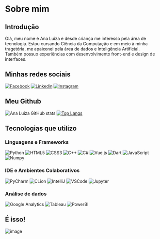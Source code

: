 # Sobre mim 

## Introdução
Olá, meu nome é Ana Luiza e desde criança me interesso pela área de tecnologia. Estou cursando Ciência da Computação e em meio à minha tragetória, me apaixonei pela área de dados e Inteligência Artificial. Também possuo experiências com desenvolvimento front-end e design de interfaces. 

## Minhas redes sociais


[![Facebook](https://img.shields.io/badge/Facebook-1877F2?style=for-the-badge&logo=facebook&logoColor=white)](https://www.facebook.com/aluizacalixto) 
[![Linkedin](https://img.shields.io/badge/LinkedIn-0077B5?style=for-the-badge&logo=linkedin&logoColor=white)](https://www.linkedin.com/in/analuizafariacalixto/)
[![Instagram](https://img.shields.io/badge/Instagram-E4405F?style=for-the-badge&logo=instagram&logoColor=white)](https://www.instagram.com/cotton__candy20/)

## Meu Github


![Ana Luiza GitHub stats](https://github-readme-stats.vercel.app/api?username=annielu2&show_icons=true&theme=dracula) [![Top Langs](https://github-readme-stats.vercel.app/api/top-langs/?username=annielu2)](https://github.com/anuraghazra/github-readme-stats)


## Tecnologias que utilizo

### Linguagens e Frameworks

![Python](https://img.shields.io/badge/Python-3776AB?style=for-the-badge&logo=python&logoColor=white)
![HTML5](https://img.shields.io/badge/HTML5-E34F26?style=for-the-badge&logo=html5&logoColor=white)
![CSS3](https://img.shields.io/badge/CSS3-1572B6?style=for-the-badge&logo=css3&logoColor=white)
![C++](https://img.shields.io/badge/C%2B%2B-00599C?style=for-the-badge&logo=c%2B%2B&logoColor=white)
![C#](https://img.shields.io/badge/C%23-239120?style=for-the-badge&logo=c-sharp&logoColor=white)
![Vue.js](https://img.shields.io/badge/Vue%20js-35495E?style=for-the-badge&logo=vuedotjs&logoColor=4FC08D)
![Dart](https://img.shields.io/badge/Dart-0175C2?style=for-the-badge&logo=dart&logoColor=white)
![JavaScript](https://img.shields.io/badge/JavaScript-323330?style=for-the-badge&logo=javascript&logoColor=F7DF1E)
![Numpy](https://img.shields.io/badge/Numpy-777BB4?style=for-the-badge&logo=numpy&logoColor=white)

### IDE e Ambientes Colaborativos

![PyCharm](https://img.shields.io/badge/PyCharm-000000.svg?&style=for-the-badge&logo=PyCharm&logoColor=white)
![CLion](https://img.shields.io/badge/CLion-000000?style=for-the-badge&logo=clion&logoColor=white)
![IntelliJ](https://img.shields.io/badge/IntelliJ_IDEA-000000.svg?style=for-the-badge&logo=intellij-idea&logoColor=white)
![VSCode](https://img.shields.io/badge/VSCode-0078D4?style=for-the-badge&logo=visual%20studio%20code&logoColor=white)
![Jupyter](https://img.shields.io/badge/Jupyter-F37626.svg?&style=for-the-badge&logo=Jupyter&logoColor=white)

### Análise de dados

![Google Analytics](https://img.shields.io/badge/Google%20Analytics-E37400?style=for-the-badge&logo=google%20analytics&logoColor=white)
![Tableau](https://img.shields.io/badge/Tableau-E97627?style=for-the-badge&logo=Tableau&logoColor=white)
![PowerBI](https://img.shields.io/badge/PowerBI-F2C811?style=for-the-badge&logo=Power%20BI&logoColor=white)

## É isso!

![image](https://media.giphy.com/media/5bdhq6YF0szPaCEk9Y/giphy.gif)
